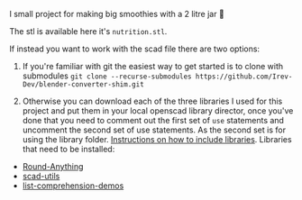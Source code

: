 
I small project for making big smoothies with a 2 litre jar 🥤

The stl is available here it's `nutrition.stl`.

If instead you want to work with the scad file there are two options:

1) If you're familiar with git the easiest way to get started is to clone with submodules
``` git clone --recurse-submodules https://github.com/Irev-Dev/blender-converter-shim.git ```

2) Otherwise you can download each of the three libraries I used for this project and put them in your local openscad library director, once you've done that you need to comment out the first set of `use` statements and uncomment the second set of use statements. As the second set is for using the library folder.
[Instructions on how to include libraries](https://en.wikibooks.org/wiki/OpenSCAD_User_Manual/Libraries).
Libraries that need to be installed:
- [Round-Anything](https://github.com/Irev-Dev/Round-Anything)
- [scad-utils](https://github.com/openscad/scad-utils)
- [list-comprehension-demos](https://github.com/openscad/list-comprehension-demos)
